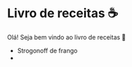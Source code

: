 # Livro de receitas :coffee: #

Olá! Seja bem vindo ao livro de receitas :wave:

- Strogonoff de frango
- 
